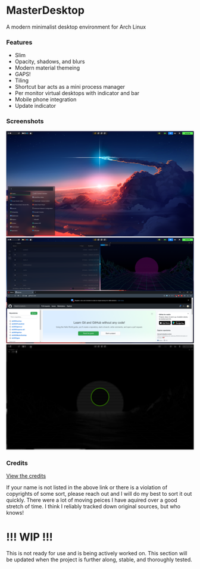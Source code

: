 # MasterDesktop
A modern minimalist desktop environment for Arch Linux

### Features
* Slim
* Opacity, shadows, and blurs
* Modern material themeing
* GAPS!
* Tiling
* Shortcut bar acts as a mini process manager
* Per monitor virtual desktops with indicator and bar
* Mobile phone integration
* Update indicator

### Screenshots
![alt text](https://github.com/eb3095/MasterDesktop/blob/master/screenshots/DEScreen1.png "Desktop")
![alt text](https://github.com/eb3095/MasterDesktop/blob/master/screenshots/DEScreen2.png "Tiling, themeing, terminal, and file browser")
![alt text](https://github.com/eb3095/MasterDesktop/blob/master/screenshots/DEScreen3.png "Pixelated lock screen")

### Credits
[View the credits](https://github.com/eb3095/MasterDesktop/blob/master/README.md)

If your name is not listed in the above link or there is a violation of copyrights of some sort,
please reach out and I will do my best to sort it out quickly. There were a lot of moving peices
I have aquired over a good stretch of time. I think I reliably tracked down original sources, but
who knows!

# !!! WIP !!!
This is not ready for use and is being actively worked on. This section will be updated when
the project is further along, stable, and thoroughly tested.